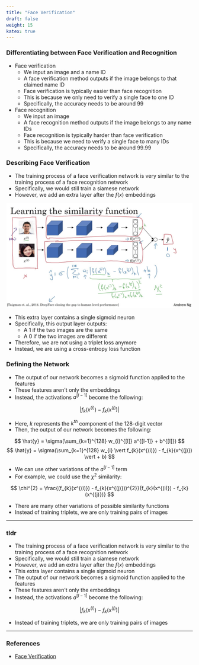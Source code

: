 ```yaml
---
title: "Face Verification"
draft: false
weight: 15
katex: true
---
```


### Differentiating between Face Verification and Recognition
- Face verification
	- We input an image and a name ID
	- A face verification method outputs if the image belongs to that claimed name ID
	- Face verification is typically easier than face recognition
	- This is because we only need to verify a single face to one ID
	- Specifically, the accuracy needs to be around $99%$
- Face recognition
	- We input an image
	- A face recognition method outputs if the image belongs to any name IDs
	- Face recognition is typically harder than face verification
	- This is because we need to verify a single face to many IDs
	- Specifically, the accuracy needs to be around $99.99%$

### Describing Face Verification
- The training process of a face verification network is very similar to the training process of a face recognition network
- Specifically, we would still train a siamese network
- However, we add an extra layer after the $f(x)$ embeddings

![siamesesigmoid](../../../img/siamese_sigmoid.jpg)

- This extra layer contains a single sigmoid neuron
- Specifically, this output layer outputs:
	- A $1$ if the two images are the same
	- A $0$ if the two images are different
- Therefore, we are not using a triplet loss anymore
- Instead, we are using a cross-entropy loss function

### Defining the Network
- The output of our network becomes a sigmoid function applied to the features
- These features aren't only the embeddings
- Instead, the activations $a^{[l-1]}$ become the following:

$$ \vert f_{k}(x^{(i)}) - f_{k}(x^{(j)}) \vert $$

- Here, $k$ represents the $k^{th}$ component of the $128$-digit vector
- Then, the output of our network becomes the following:

$$ \hat{y} = \sigma(\sum_{k=1}^{128} w_{i}^{[l]} a^{[l-1]} + b^{[l]}) $$
$$ \hat{y} = \sigma(\sum_{k=1}^{128} w_{i} \vert f_{k}(x^{(i)}) - f_{k}(x^{(j)}) \vert + b) $$

- We can use other variations of the $a^{[l-1]}$ term
- For example, we could use the $\chi^{2}$ similarity:

$$ \chi^{2} = \frac{(f_{k}(x^{(i)}) - f_{k}(x^{(j)}))^{2}}{f_{k}(x^{(i)}) - f_{k}(x^{(j)})} $$

- There are many other variations of possible similarity functions
- Instead of training triplets, we are only training pairs of images

---

### tldr
- The training process of a face verification network is very similar to the training process of a face recognition network
- Specifically, we would still train a siamese network
- However, we add an extra layer after the $f(x)$ embeddings
- This extra layer contains a single sigmoid neuron
- The output of our network becomes a sigmoid function applied to the features
- These features aren't only the embeddings
- Instead, the activations $a^{[l-1]}$ become the following:

$$ \vert f_{k}(x^{(i)}) - f_{k}(x^{(j)}) \vert $$

- Instead of training triplets, we are only training pairs of images

---

### References
- [Face Verification](https://www.youtube.com/watch?v=0NSLgoEtdnw&list=PLkDaE6sCZn6Gl29AoE31iwdVwSG-KnDzF&index=36)
